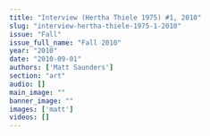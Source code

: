 ```yaml
---
title: "Interview (Hertha Thiele 1975) #1, 2010"
slug: "interview-hertha-thiele-1975-1-2010"
issue: "Fall"
issue_full_name: "Fall 2010"
year: "2010"
date: "2010-09-01"
authors: ['Matt Saunders']
section: "art"
audio: []
main_image: ""
banner_image: ""
images: ['matt']
videos: []
---
```

